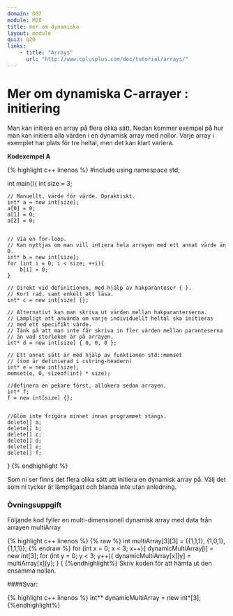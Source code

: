 ```yaml
---
domain: D07
module: M20
title: mer om dynamiska
layout: module
quiz: Q20
links:
    - title: "Arrays"
      url: "http://www.cplusplus.com/doc/tutorial/arrays/"
---
```


# Mer om dynamiska C-arrayer : initiering

Man kan initiera en array på flera olika sätt. 
Nedan kommer exempel på hur man kan initiera alla värden i en dynamisk array med nollor.
Varje array i exemplet har plats för tre heltal, men det kan klart variera.

__Kodexempel A__

{% highlight c++ linenos %}
#include <cstring>
using namespace std;
 
int main(){
    int size = 3;
 
    // Manuellt, värde för värde. Opraktiskt.
    int* a = new int[size];
    a[0] = 0;
    a[1] = 0;
    a[2] = 0;
 
 
    // Via en for-loop.
    // Kan nyttjas om man vill intiera hela arrayen med ett annat värde än 0.
    int* b = new int[size];
    for (int i = 0; i < size; ++i){
        b[i] = 0;
    }
 
    // Direkt vid definitionen, med hjälp av hakparanteser { }.
    // Kort rad, samt enkelt att läsa.
    int* c = new int[size] {};
 
    // Alternativt kan man skriva ut värden mellan hakparanterserna.
    // Lämpligt att använda om varje individuellt heltal ska initieras 
    // med ett specifikt värde.
    // Tänk på att man inte får skriva in fler värden mellan paranteserna 
    // än vad storleken är på arrayen.
    int* d = new int[size] { 0, 0, 0 };
 
    // Ett annat sätt är med hjälp av funktionen std::memset 
    // (som är definierad i cstring-headern)
    int* e = new int[size];
    memset(e, 0, sizeof(int) * size);
 
    //definera en pekare först, allokera sedan arrayen.
    int* f;
    f = new int[size] {};
 
 
    //Glöm inte frigöra minnet innan programmet stängs.
    delete[] a;
    delete[] b;
    delete[] c;
    delete[] d;
    delete[] e;
    delete[] f;
}
{% endhighlight %}

Som ni ser finns det flera olika sätt att initiera en dynamisk array på.
Välj det som ni tycker är lämpligast och blanda inte utan anledning.

### Övningsuppgift
Följande kod fyller en multi-dimensionell dynamisk array med data från arrayen multiArray

{% highlight c++ linenos %}
{% raw %}
int multiArray[3][3] = {{1,1,1}, {1,0,1}, {1,1,1}};
{% endraw %}
for (int x = 0; x < 3; x++){
  dynamicMultiArray[i] = new int[3];
  for (int y = 0; y < 3; y++){
    dynamicMultiArray[x][y] = multiArray[x][y];
  }
{
{%endhighlight%}
Skriv koden för att hämta ut den ensamma nollan.

####Svar:

{% highlight c++ linenos %}
int** dynamicMultiArray = new int*[3];
{%endhighlight%}

